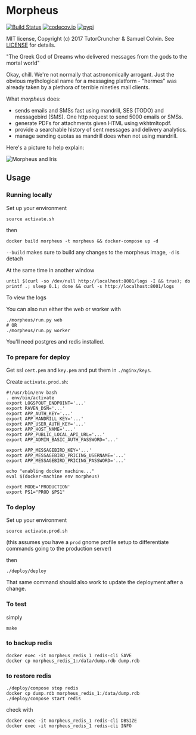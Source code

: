 # Morpheus

[![Build Status](https://travis-ci.org/tutorcruncher/morpheus.svg?branch=master)](https://travis-ci.org/tutorcruncher/morpheus)
[![codecov.io](https://codecov.io/gh/tutorcruncher/morpheus/branch/master/graph/badge.svg)](https://codecov.io/gh/tutorcruncher/morpheus)
[![pypi](https://img.shields.io/pypi/v/morpheus-mail.svg)](https://pypi.python.org/pypi/morpheus-mail)

MIT license, Copyright (c) 2017 TutorCruncher & Samuel Colvin. See [LICENSE](LICENSE) for details.

"The Greek God of Dreams who delivered messages from the gods to the mortal world"

Okay, chill. We're not normally that astronomically arrogant. Just the obvious mythological name for a messaging
platform - "hermes" was already taken by a plethora of terrible nineties mail clients.

What *morpheus* does:
* sends emails and SMSs fast using mandrill, SES (TODO) and messagebird (SMS). One http request to send 5000 emails or SMSs.
* generate PDFs for attachments given HTML using wkhtmltopdf.
* provide a searchable history of sent messages and delivery analytics.
* manage sending quotas as mandrill does when not using mandrill.

Here's a picture to help explain:

![Morpheus and Iris](https://raw.githubusercontent.com/tutorcruncher/morpheus/master/morpheus.png)

## Usage

### Running locally

Set up your environment

    source activate.sh

then

    docker build morpheus -t morpheus && docker-compose up -d
    
`--build` makes sure to build any changes to the morpheus image, `-d` is detach

At the same time in another window

    until $(curl -so /dev/null http://localhost:8001/logs -I && true); do printf .; sleep 0.1; done && curl -s http://localhost:8001/logs
    
To view the logs

You can also run either the web or worker with

    ./morpheus/run.py web
    # OR
    ./morpheus/run.py worker

You'll need postgres and redis installed.

### To prepare for deploy

Get ssl `cert.pem` and `key.pem` and put them in `./nginx/keys`.

Create `activate.prod.sh`:

```shell
#!/usr/bin/env bash
. env/bin/activate
export LOGSPOUT_ENDPOINT='...'
export RAVEN_DSN='...'
export APP_AUTH_KEY='...'
export APP_MANDRILL_KEY='...'
export APP_USER_AUTH_KEY='...'
export APP_HOST_NAME='...'
export APP_PUBLIC_LOCAL_API_URL='...'
export APP_ADMIN_BASIC_AUTH_PASSWORD='...'

export APP_MESSAGEBIRD_KEY='...'
export APP_MESSAGEBIRD_PRICING_USERNAME='...'
export APP_MESSAGEBIRD_PRICING_PASSWORD='...'

echo "enabling docker machine..."
eval $(docker-machine env morpheus)

export MODE='PRODUCTION'
export PS1="PROD $PS1"
```

### To deploy

Set up your environment

    source activate.prod.sh

(this assumes you have a `prod` gnome profile setup to differentiate commands going to the production server)

then

    ./deploy/deploy

That same command should also work to update the deployment after a change.


### To test

simply

    make


### to backup redis

```
docker exec -it morpheus_redis_1 redis-cli SAVE
docker cp morpheus_redis_1:/data/dump.rdb dump.rdb
```

### to restore redis

```
./deploy/compose stop redis
docker cp dump.rdb morpheus_redis_1:/data/dump.rdb
./deploy/compose start redis
```

check with

```
docker exec -it morpheus_redis_1 redis-cli DBSIZE
docker exec -it morpheus_redis_1 redis-cli INFO
```
